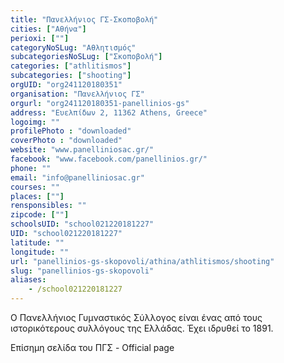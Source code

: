 ```yaml
---
title: "Πανελλήνιος ΓΣ-Σκοποβολή"
cities: ["Αθήνα"]
perioxi: [""]
categoryNoSLug: "Αθλητισμός"
subcategoriesNoSLug: ["Σκοποβολή"]
categories: ["athlitismos"]
subcategories: ["shooting"]
orgUID: "org241120180351"
organisation: "Πανελλήνιος ΓΣ"
orgurl: "org241120180351-panellinios-gs"
address: "Ευελπίδων 2, 11362 Athens, Greece"
logoimg: ""
profilePhoto : "downloaded"
coverPhoto : "downloaded"
website: "www.panelliniosac.gr/"
facebook: "www.facebook.com/panellinios.gr/"
phone: ""
email: "info@panelliniosac.gr"
courses: ""
places: [""]
rensponsibles: ""
zipcode: [""]
schoolsUID: "school021220181227"
UID: "school021220181227"
latitude: ""
longitude: ""
url: "panellinios-gs-skopovoli/athina/athlitismos/shooting"
slug: "panellinios-gs-skopovoli"
aliases:
    - /school021220181227
---
```



Ο Πανελλήνιος Γυμναστικός Σύλλογος είναι ένας από τους ιστορικότερους συλλόγους της Ελλάδας. Έχει ιδρυθεί το 1891.

Επίσημη σελίδα του ΠΓΣ - Official page